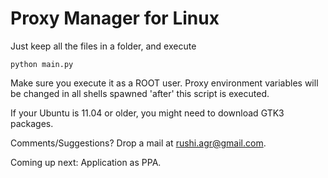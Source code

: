 Proxy Manager for Linux
=======================

Just keep all the files in a folder, and execute

    python main.py
    
Make sure you execute it as a ROOT user. Proxy environment variables will be
changed in all shells spawned 'after' this script is executed.

If your Ubuntu is 11.04 or older, you might need to download GTK3 packages.

Comments/Suggestions? Drop a mail at rushi.agr@gmail.com.

Coming up next: Application as PPA.